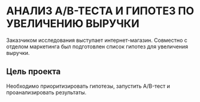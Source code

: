 # АНАЛИЗ А/В-ТЕСТА И ГИПОТЕЗ ПО УВЕЛИЧЕНИЮ ВЫРУЧКИ
Заказчиком исследования выступает интернет-магазин. Совместно с отделом маркетинга был подготовлен список гипотез для увеличения выручки.

## Цель проекта
Необходимо приоритизировать гипотезы, запустить A/B-тест и проанализировать результаты.
